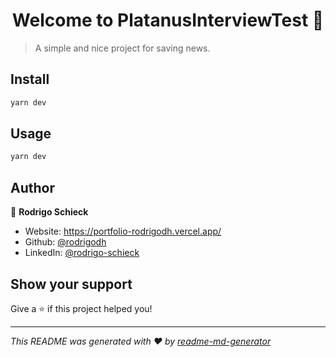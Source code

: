 <h1 align="center">Welcome to PlatanusInterviewTest 👋</h1>
<p>
</p>

> A simple and nice project for saving news.

## Install

```sh
yarn dev
```

## Usage

```sh
yarn dev
```

## Author

👤 **Rodrigo Schieck**

* Website: https://portfolio-rodrigodh.vercel.app/
* Github: [@rodrigodh](https://github.com/rodrigodh)
* LinkedIn: [@rodrigo-schieck](https://linkedin.com/in/rodrigo-schieck)

## Show your support

Give a ⭐️ if this project helped you!

***
_This README was generated with ❤️ by [readme-md-generator](https://github.com/kefranabg/readme-md-generator)_